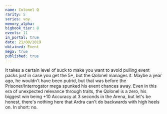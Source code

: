 ```yaml
---
name: Colonel Q
rarity: 5
series: voy
memory_alpha:
bigbook_tier: 8
events: 11
in_portal: true
date: 21/08/2019
obtained: Event
mega: true
published: true
---
```


It takes a certain level of suck to make you want to avoid pulling event packs just in case you get the 5*, but the Qolonel manages it. Maybe a year ago, he wouldn't have been putrid, but that was before the Prisoner/Interrogator mega spunked his event chances away. Even in this era of unexpected relevance through traits, the Qolonel is a zero, his biggest win being +10 Accuracy at 3 seconds in the Arena, but let's be honest, there's nothing here that Ardra can't do backwards with high heels on. In short: no.
